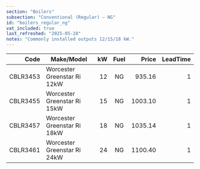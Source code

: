 ```yaml
---
section: "Boilers"
subsection: "Conventional (Regular) — NG"
id: "boilers_regular_ng"
vat_included: true
last_refreshed: "2025-05-28"
notes: "Commonly installed outputs 12/15/18 kW."
---
```


| Code     | Make/Model                         | kW  | Fuel | Price   | LeadTime |
|---------:|------------------------------------|----:|:----:|--------:|---------:|
| CBLR3453 | Worcester Greenstar Ri 12kW        | 12  | NG   | 935.16  | 1 |
| CBLR3455 | Worcester Greenstar Ri 15kW        | 15  | NG   | 1003.10 | 1 |
| CBLR3457 | Worcester Greenstar Ri 18kW        | 18  | NG   | 1035.14 | 1 |
| CBLR3461 | Worcester Greenstar Ri 24kW        | 24  | NG   | 1100.40 | 1 |
